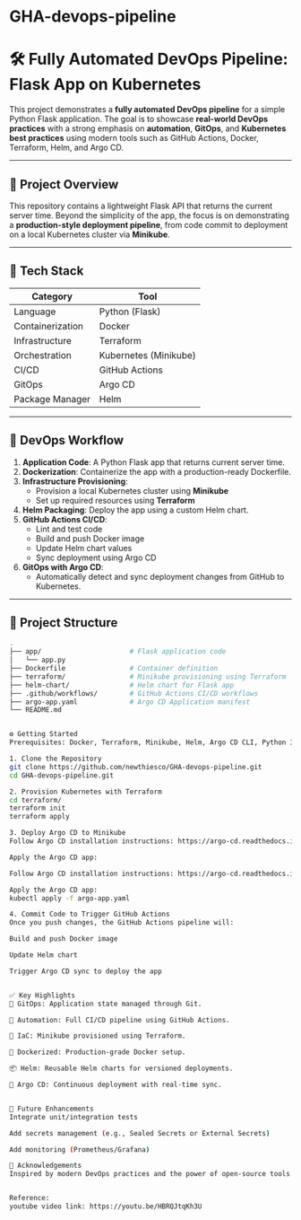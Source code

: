 # GHA-devops-pipeline
# 🛠️ Fully Automated DevOps Pipeline: Flask App on Kubernetes

This project demonstrates a **fully automated DevOps pipeline** for a simple Python Flask application. The goal is to showcase **real-world DevOps practices** with a strong emphasis on **automation**, **GitOps**, and **Kubernetes best practices** using modern tools such as GitHub Actions, Docker, Terraform, Helm, and Argo CD.

---

## 🚀 Project Overview

This repository contains a lightweight Flask API that returns the current server time. Beyond the simplicity of the app, the focus is on demonstrating a **production-style deployment pipeline**, from code commit to deployment on a local Kubernetes cluster via **Minikube**.

---

## 🧱 Tech Stack

| Category         | Tool                             |
|------------------|----------------------------------|
| Language         | Python (Flask)                   |
| Containerization | Docker                           |
| Infrastructure   | Terraform                        |
| Orchestration    | Kubernetes (Minikube)            |
| CI/CD            | GitHub Actions                   |
| GitOps           | Argo CD                          |
| Package Manager  | Helm                             |

---

## 🔄 DevOps Workflow

1. **Application Code**: A Python Flask app that returns current server time.
2. **Dockerization**: Containerize the app with a production-ready Dockerfile.
3. **Infrastructure Provisioning**:
   - Provision a local Kubernetes cluster using **Minikube**
   - Set up required resources using **Terraform**
4. **Helm Packaging**: Deploy the app using a custom Helm chart.
5. **GitHub Actions CI/CD**:
   - Lint and test code
   - Build and push Docker image
   - Update Helm chart values
   - Sync deployment using Argo CD
6. **GitOps with Argo CD**:
   - Automatically detect and sync deployment changes from GitHub to Kubernetes.

---

## 📂 Project Structure

```bash
.
├── app/                      # Flask application code
│   └── app.py
├── Dockerfile                # Container definition
├── terraform/                # Minikube provisioning using Terraform
├── helm-chart/               # Helm chart for Flask app
├── .github/workflows/        # GitHub Actions CI/CD workflows
├── argo-app.yaml             # Argo CD Application manifest
└── README.md


⚙️ Getting Started
Prerequisites: Docker, Terraform, Minikube, Helm, Argo CD CLI, Python 3.x

1. Clone the Repository
git clone https://github.com/newthiesco/GHA-devops-pipeline.git
cd GHA-devops-pipeline.git

2. Provision Kubernetes with Terraform
cd terraform/
terraform init
terraform apply

3. Deploy Argo CD to Minikube
Follow Argo CD installation instructions: https://argo-cd.readthedocs.io/en/stable/getting_started/

Apply the Argo CD app:

Follow Argo CD installation instructions: https://argo-cd.readthedocs.io/en/stable/getting_started/

Apply the Argo CD app:
kubectl apply -f argo-app.yaml

4. Commit Code to Trigger GitHub Actions
Once you push changes, the GitHub Actions pipeline will:

Build and push Docker image

Update Helm chart

Trigger Argo CD sync to deploy the app


✅ Key Highlights
🔁 GitOps: Application state managed through Git.

🧪 Automation: Full CI/CD pipeline using GitHub Actions.

🧱 IaC: Minikube provisioned using Terraform.

🐳 Dockerized: Production-grade Docker setup.

📦 Helm: Reusable Helm charts for versioned deployments.

🚀 Argo CD: Continuous deployment with real-time sync.


🧪 Future Enhancements
Integrate unit/integration tests

Add secrets management (e.g., Sealed Secrets or External Secrets)

Add monitoring (Prometheus/Grafana)

🙌 Acknowledgements
Inspired by modern DevOps practices and the power of open-source tools.


Reference: 
youtube video link: https://youtu.be/HBRQJtqKh3U


